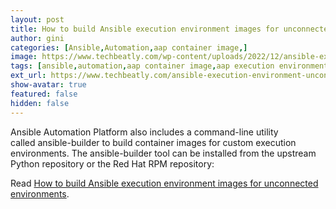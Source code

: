 ```yaml
---
layout: post
title: How to build Ansible execution environment images for unconnected environments
author: gini
categories: [Ansible,Automation,aap container image,]
image: https://www.techbeatly.com/wp-content/uploads/2022/12/ansible-execution-environment-unconnected-1024x576.png
tags: [ansible,automation,aap container image,aap execution environment,ansible automation platofrm,ansible container images for execution environment,ansible execution environment,execution environment containers,how to build ansible execution environment images for unconnected environments,how to create execution environment,podman build execution environment,]
ext_url: https://www.techbeatly.com/ansible-execution-environment-unconnected/
show-avatar: true
featured: false
hidden: false
---
```


Ansible Automation Platform also includes a command-line utility called ansible-builder to build container images for custom execution environments. The ansible-builder tool can be installed from the upstream Python repository or the Red Hat RPM repository:

Read [How to build Ansible execution environment images for unconnected environments](https://www.techbeatly.com/ansible-execution-environment-unconnected/).